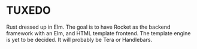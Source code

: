 TUXEDO
======
Rust dressed up in Elm.  The goal is to have Rocket as the backend framework with
an Elm, and HTML template frontend.  The template engine is yet to be decided.  It will
probably be Tera or Handlebars.
